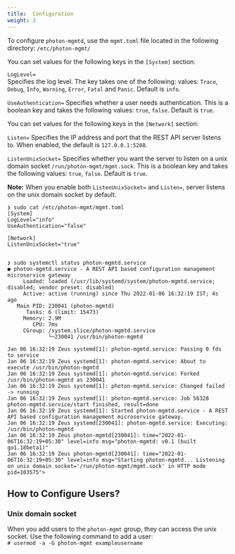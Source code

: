 ```yaml
---
title:  Configuration
weight: 3
---
```


To configure `photon-mgmtd`, use the `mgmt.toml` file located in the following directory: `/etc/photon-mgmt/`

You can set values for the following keys in the `[System]` section:

`LogLevel=`  
Specifies the log level. The key takes one of the following:
values: `Trace`, `Debug`, `Info`, `Warning`, `Error`, `Fatal` and `Panic`. 
Default is `info`.

`UseAuthentication=`
Specifies whether a user needs authentication. This is a boolean key and takes the following values: `true`, `false`. 
Default is `true`.



You can set values for the following keys in the `[Network]` section:

`Listen=`
Specifies the IP address and port that the REST API server listens to.
When enabled, the default is `127.0.0.1:5208`.


`ListenUnixSocket=`
Specifies whether you want the server to listen on a unix domain socket `/run/photon-mgmt/mgmt.sock`. This is a boolean key and takes the following values: `true`, `false`. 
Default is `true`.

**Note:** When you enable both `ListenUnixSocket=` and `Listen=`, server listens on the unix domain socket by default.

	❯ sudo cat /etc/photon-mgmt/mgmt.toml                                     
	[System]
	LogLevel="info"
	UseAuthentication="false"
	
	[Network]
	ListenUnixSocket="true"


	❯ sudo systemctl status photon-mgmtd.service
	● photon-mgmtd.service - A REST API based configuration management microservice gateway
	     Loaded: loaded (/usr/lib/systemd/system/photon-mgmtd.service; disabled; vendor preset: disabled)
	     Active: active (running) since Thu 2022-01-06 16:32:19 IST; 4s ago
	   Main PID: 230041 (photon-mgmtd)
	      Tasks: 6 (limit: 15473)
	     Memory: 2.9M
	        CPU: 7ms
	     CGroup: /system.slice/photon-mgmtd.service
	             └─230041 /usr/bin/photon-mgmtd
	
	Jan 06 16:32:19 Zeus systemd[1]: photon-mgmtd.service: Passing 0 fds to service
	Jan 06 16:32:19 Zeus systemd[1]: photon-mgmtd.service: About to execute /usr/bin/photon-mgmtd
	Jan 06 16:32:19 Zeus systemd[1]: photon-mgmtd.service: Forked /usr/bin/photon-mgmtd as 230041
	Jan 06 16:32:19 Zeus systemd[1]: photon-mgmtd.service: Changed failed -> running
	Jan 06 16:32:19 Zeus systemd[1]: photon-mgmtd.service: Job 56328 photon-mgmtd.service/start finished, result=done
	Jan 06 16:32:19 Zeus systemd[1]: Started photon-mgmtd.service - A REST API based configuration management microservice gateway.
	Jan 06 16:32:19 Zeus systemd[230041]: photon-mgmtd.service: Executing: /usr/bin/photon-mgmtd
	Jan 06 16:32:19 Zeus photon-mgmtd[230041]: time="2022-01-06T16:32:19+05:30" level=info msg="photon-mgmtd: v0.1 (built go1.18beta1)"
	Jan 06 16:32:19 Zeus photon-mgmtd[230041]: time="2022-01-06T16:32:19+05:30" level=info msg="Starting photon-mgmtd... Listening on unix domain socket='/run/photon-mgmt/mgmt.sock' in HTTP mode pid=103575">


## How to Configure Users?

### Unix domain socket

When you add users to the `photon-mgmt` group, they can access the unix socket.
Use the following command to add a user:  
	`# usermod -a -G photon-mgmt exampleusername`









        



